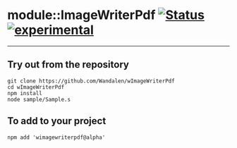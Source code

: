 
# module::ImageWriterPdf  [![Status](https://github.com/Wandalen/wImageWriterPdf/workflows/publish/badge.svg)](https://github.com/Wandalen/wImageWriterPdf/actions?query=workflow%3Apublish) [![experimental](https://img.shields.io/badge/stability-experimental-orange.svg)](https://github.com/emersion/stability-badges#experimental)

___

## Try out from the repository
```
git clone https://github.com/Wandalen/wImageWriterPdf
cd wImageWriterPdf
npm install
node sample/Sample.s
```

## To add to your project
```
npm add 'wimagewriterpdf@alpha'
```




